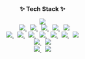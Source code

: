 <h3 align="center">✨ Tech Stack ✨</h3>

<div align="center">
  <!-- Python -->
  <a href="https://www.python.org/" target="blank">
    <img src="https://img.shields.io/badge/Python-3776AB?style=flat-square&logo=Python&logoColor=white"/>
  </a><br/>
  <!-- PyTorch -->
  <a href="https://pytorch.org/" target="blank" style="margin-left: 10px;">
    <img src="https://img.shields.io/badge/PyTorch-EE4C2C?style=flat-square&logo=PyTorch&logoColor=white"/>
  </a>
  <!-- PaddlePaddle -->
  <a href="https://www.paddlepaddle.org.cn/en" target="blank" style="margin-left: 10px;">
    <img src="https://img.shields.io/badge/PaddlePaddle-005CED?style=flat-square&logo=PaddlePaddle&logoColor=white"/>
  </a>
  <!-- ONNX -->
  <a href="https://onnx.ai/" target="blank" style="margin-left: 10px;">
    <img src="https://img.shields.io/badge/ONNX-005CED?style=flat-square&logo=ONNX&logoColor=white"/>
  </a>
  <!-- PySide6 -->
  <a href="https://wiki.qt.io/Qt_for_Python" target="blank" style="margin-left: 10px;">
    <img src="https://img.shields.io/badge/PySide6-41CD52?style=flat-square&logo=Qt&logoColor=white"/>
  </a>
  <!-- OpenCV -->
  <a href="https://opencv.org/" target="blank" style="margin-left: 10px;">
    <img src="https://img.shields.io/badge/OpenCV-5C3EE8?style=flat-square&logo=OpenCV&logoColor=white"/>
  </a>
  <br/>
  <!-- FastAPI -->
  <a href="https://fastapi.tiangolo.com/" target="blank">
    <img src="https://img.shields.io/badge/FastAPI-009688?style=flat-square&logo=FastAPI&logoColor=white"/>
  </a>
  <!-- HTML -->
  <a href="https://developer.mozilla.org/en-US/docs/Web/HTML" target="blank" style="margin-left: 10px;">
    <img src="https://img.shields.io/badge/HTML5-E34F26?style=flat-square&logo=HTML5&logoColor=white"/>
  </a>
  <!-- Bootstrap -->
  <a href="https://getbootstrap.com/" target="blank" style="margin-left: 10px;">
    <img src="https://img.shields.io/badge/Bootstrap-7952B3?style=flat-square&logo=Bootstrap&logoColor=white"/>
  </a>
  <!-- SQLite -->
  <a href="https://www.sqlite.org/" target="blank" style="margin-left: 10px;">
    <img src="https://img.shields.io/badge/SQLite-003B57?style=flat-square&logo=SQLite&logoColor=white"/>
  </a>
  <!-- MySQL -->
  <a href="https://www.mysql.com/" target="blank" style="margin-left: 10px;">
    <img src="https://img.shields.io/badge/MySQL-4479A1?style=flat-square&logo=MySQL&logoColor=white"/>
  </a>
  <!-- NGINX -->
  <a href="https://www.nginx.com/" target="blank" style="margin-left: 10px;">
    <img src="https://img.shields.io/badge/NGINX-009639?style=flat-square&logo=NGINX&logoColor=white"/>
  </a>
  <!-- Naver Cloud -->
  <a href="https://www.ncloud.com/" target="blank" style="margin-left: 10px;">
    <img src="https://img.shields.io/badge/NCP-03C75A?style=flat-square&logo=Naver&logoColor=white"/>
  </a>
  <br/>
  <!-- Raspberry Pi -->
  <a href="https://www.raspberrypi.org/" target="blank">
    <img src="https://img.shields.io/badge/Raspberry_Pi-A22846?style=flat-square&logo=Raspberry-Pi&logoColor=white"/>
  </a>
  <!-- NVIDIA Jetson -->
  <a href="https://developer.nvidia.com/embedded-computing" target="blank" style="margin-left: 10px;">
    <img src="https://img.shields.io/badge/NVIDIA_Jetson-76B900?style=flat-square&logo=NVIDIA&logoColor=white"/>
  </a>
  <br/>
  <!-- Ubuntu -->
  <a href="https://ubuntu.com/" target="blank">
    <img src="https://img.shields.io/badge/Ubuntu-E95420?style=flat-square&logo=Ubuntu&logoColor=white"/>
  </a>
  <!-- Docker -->
  <a href="https://www.docker.com/" target="blank" style="margin-left: 10px;">
    <img src="https://img.shields.io/badge/Docker-2496ED?style=flat-square&logo=Docker&logoColor=white"/>
  </a>
</div>

<!--
**hyKwon13/hyKwon13** is a ✨ _special_ ✨ repository because its `README.md` (this file) appears on your GitHub profile.

Here are some ideas to get you started:

- 🔭 I’m currently working on ...
- 🌱 I’m currently learning ...
- 👯 I’m looking to collaborate on ...
- 🤔 I’m looking for help with ...
- 💬 Ask me about ...
- 📫 How to reach me: ...
- 😄 Pronouns: ...
- ⚡ Fun fact: ...
-->
